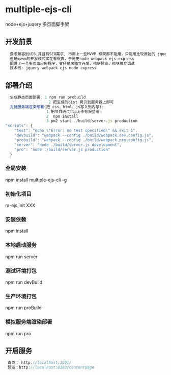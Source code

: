 # multiple-ejs-cli
node+ejs+juqery 多页面脚手架

## 开发前景
```javascript
  要求兼容到iE6,并且有SEO需求, 市面上一些MVVM 框架都不能用，只能用比较原始的 jquery, 
  但是mvvm的开发模式实在有很爽，于是用node webpack ejs express 
  配置了一个多页面应用程序，支持模块独立开发，模块预览，模块独立调试
  技术栈: jquery webpack ejs node express 
```
## 部署介绍
```javascript
  生成静态页面部署: 1 npm run probuild
                   2 把生成的dist 拷贝到服务器上即可
  支持服务端渲染部署(把 css、html、js写入到内存): 
                  1 把项目通过ftp上传到服务器
                  2  npm install
                  3 pm2 start ./build/server.js production
"scripts": {
    "test": "echo \"Error: no test specified\" && exit 1",
    "devbuild": "webpack --config ./build/webpack.dev.config.js",
    "probuild": "webpack --config ./build/webpack.pro.config.js",
    "server": "node ./build/server.js development",
    "pro": "node ./build/server.js production"
  }
```
### 全局安装 
npm install multiple-ejs-cli -g
### 初始化项目
m-ejs init XXX
### 安装依赖
npm install
### 本地启动服务
npm run server
### 测试环境打包
npm run devBuild
### 生产环境打包
npm run proBuild
### 模拟服务端渲染部署
npm run pro

## 开启服务
```javascript
 首页： http://localhost:3001/
 预览：http://localhost:8383/contentpage
```



